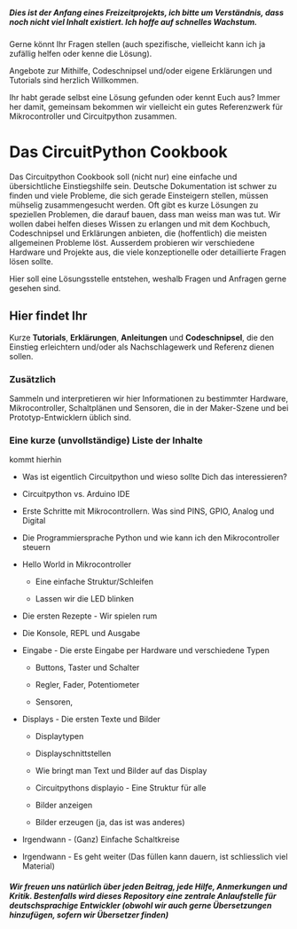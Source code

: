 ##### Dies ist der Anfang eines Freizeitprojekts, ich bitte um Verständnis, dass noch nicht viel Inhalt existiert. Ich hoffe auf schnelles Wachstum.

Gerne könnt Ihr Fragen stellen (auch spezifische, vielleicht kann ich ja zufällig helfen oder kenne die Lösung). 



Angebote zur Mithilfe, Codeschnipsel und/oder eigene Erklärungen und Tutorials sind herzlich Willkommen. 



Ihr habt gerade selbst eine Lösung gefunden oder kennt Euch aus? Immer her damit, gemeinsam bekommen wir vielleicht ein gutes Referenzwerk für Mikrocontroller und Circuitpython zusammen. 

# 

# Das CircuitPython Cookbook

Das Circuitpython Cookbook soll (nicht nur) eine einfache und übersichtliche Einstiegshilfe sein. Deutsche Dokumentation ist schwer zu finden und viele Probleme, die sich gerade Einsteigern stellen, müssen mühselig zusammengesucht werden. Oft gibt es kurze Lösungen zu speziellen Problemen, die darauf bauen, dass man weiss man was tut. Wir wollen dabei helfen dieses Wissen zu erlangen und mit dem Kochbuch, Codeschnipsel und Erklärungen anbieten, die (hoffentlich) die meisten allgemeinen Probleme löst. Ausserdem probieren wir verschiedene Hardware und Projekte aus, die viele konzeptionelle oder detaillierte Fragen lösen sollte. 

Hier soll eine Lösungsstelle entstehen, weshalb Fragen und Anfragen gerne gesehen sind. 

## Hier findet Ihr

Kurze **Tutorials**, **Erklärungen**, **Anleitungen** und **Codeschnipsel**, die den Einstieg erleichtern und/oder als Nachschlagewerk und Referenz dienen sollen.

### Zusätzlich

Sammeln und interpretieren wir hier Informationen zu bestimmter Hardware, Mikrocontroller, Schaltplänen und Sensoren, die in der Maker-Szene und bei Prototyp-Entwicklern üblich sind. 

### Eine kurze (unvollständige) Liste der Inhalte

kommt hierhin 

- Was ist eigentlich Circuitpython und wieso sollte Dich das interessieren?

- Circuitpython vs. Arduino IDE

- Erste Schritte mit Mikrocontrollern. Was sind PINS, GPIO, Analog und Digital

- Die Programmiersprache Python und wie kann ich den Mikrocontroller steuern

- Hello World in Mikrocontroller
  
  - Eine einfache Struktur/Schleifen
  
  - Lassen wir die LED blinken

- Die ersten Rezepte - Wir spielen rum

- Die Konsole, REPL und Ausgabe

- Eingabe - Die erste Eingabe per Hardware und verschiedene Typen
  
  - Buttons, Taster und Schalter
  
  - Regler, Fader, Potentiometer
  
  - Sensoren, 

- Displays - Die ersten Texte und Bilder
  
  - Displaytypen
  
  - Displayschnittstellen
  
  - Wie bringt man Text und Bilder auf das Display
  
  - Circuitpythons displayio - Eine Struktur für alle
  
  - Bilder anzeigen
  
  - Bilder erzeugen (ja, das ist was anderes)

- Irgendwann - (Ganz) Einfache Schaltkreise

- Irgendwann - Es geht weiter (Das füllen kann dauern, ist schliesslich viel Material)

##### Wir freuen uns natürlich über jeden Beitrag, jede Hilfe, Anmerkungen und Kritik. Bestenfalls wird dieses Repository eine zentrale Anlaufstelle für deutschsprachige Entwickler (obwohl wir auch gerne Übersetzungen hinzufügen, sofern wir Übersetzer finden)
